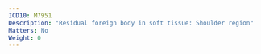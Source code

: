 ```yaml
---
ICD10: M7951
Description: "Residual foreign body in soft tissue: Shoulder region"
Matters: No
Weight: 0
---
```


